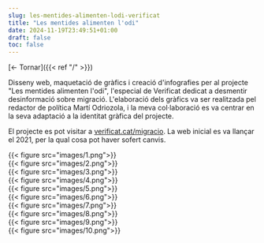 ```yaml
---
slug: les-mentides-alimenten-lodi-verificat
title: "Les mentides alimenten l'odi"
date: 2024-11-19T23:49:51+01:00
draft: false
toc: false
---
```


[<- Tornar]({{< ref "/" >}})

Disseny web, maquetació de gràfics i creació d'infografies per al projecte "Les mentides alimenten l'odi", l'especial de Verificat dedicat a desmentir desinformació sobre migració. L'elaboració dels gràfics va ser realitzada pel redactor de política Martí Odriozola, i la meva col·laboració es va centrar en la seva adaptació a la identitat gràfica del projecte.

El projecte es pot visitar a [verificat.cat/migracio](https://www.verificat.cat/migracio/). La web inicial es va llançar el 2021, per la qual cosa pot haver sofert canvis.

<div class="grid grid-cols-1 md:grid-cols-2 gap-4">
    <div>{{< figure src="images/1.png">}}</div>
    <div>{{< figure src="images/2.png">}}</div>
    <div>{{< figure src="images/3.png">}}</div>
    <div>{{< figure src="images/4.png">}}</div>
    <div>{{< figure src="images/5.png">}}</div>
    <div>{{< figure src="images/6.png">}}</div>
    <div>{{< figure src="images/7.png">}}</div>
    <div>{{< figure src="images/8.png">}}</div>
    <div>{{< figure src="images/9.png">}}</div>
    <div>{{< figure src="images/10.png">}}</div>
</div>
